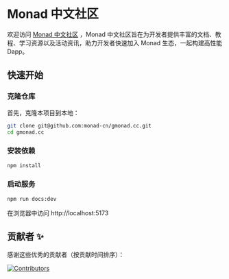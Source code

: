 # Monad 中文社区

欢迎访问 [Monad 中文社区](https://gmonad.cc/) ，Monad 中文社区旨在为开发者提供丰富的文档、教程、学习资源以及活动资讯，助力开发者快速加入 Monad 生态，一起构建高性能 Dapp。

## 快速开始

### 克隆仓库

首先，克隆本项目到本地：

```bash
git clone git@github.com:monad-cn/gmonad.cc.git
cd gmonad.cc
```

### 安装依赖

```bash
npm install
```

### 启动服务

```bash
npm run docs:dev
```

在浏览器中访问 http://localhost:5173


## 贡献者 ✨

感谢这些优秀的贡献者（按贡献时间排序）：

[![Contributors](https://contrib.rocks/image?repo=monad-cn/gmonad.cc)](https://github.com/monad-cn/gmonad.cc/graphs/contributors)


